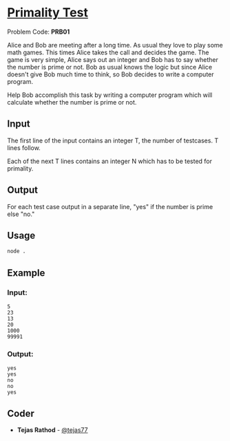 
# [Primality Test](https://www.codechef.com/problems/PRB01)
Problem Code: **PRB01**

Alice and Bob are meeting after a long time. As usual they love to play some math games. This times Alice takes the call and decides the game. The game is very simple, Alice says out an integer and Bob has to say whether the number is prime or not. Bob as usual knows the logic but since Alice doesn't give Bob much time to think, so Bob decides to write a computer program.

Help Bob accomplish this task by writing a computer program which will calculate whether the number is prime or not.

## Input

The first line of the input contains an integer T, the number of testcases. T lines follow.

Each of the next T lines contains an integer N which has to be tested for primality.

## Output

For each test case output in a separate line, "yes" if the number is prime else "no."

## Usage
```sh
node .
```
## Example
### Input:
```
5
23
13
20
1000
99991
```
### Output:
```
yes
yes
no
no
yes
```

## Coder

* **Tejas Rathod** - [@tejas77](https://github.com/tejas77)
